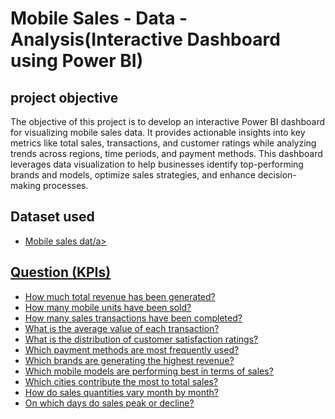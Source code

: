 # Mobile Sales - Data -Analysis(Interactive Dashboard using Power BI)
## project objective
The objective of this project is to develop an interactive Power BI dashboard for visualizing mobile sales data. It provides actionable insights into key metrics like total sales, transactions, and customer ratings while analyzing trends across regions, time periods, and payment methods. This dashboard leverages data visualization to help businesses identify top-performing brands and models, optimize sales strategies, and enhance decision-making processes.

## Dataset used
- <a href="https://github.com/sachinrathod02/Data-Analysis-Dashboard/blob/main/Mobile%20Sales%20Data.xlsx"> Mobile sales dat/a>

## Question (KPIs)
- How much total revenue has been generated?
- How many mobile units have been sold?
- How many sales transactions have been completed?
- What is the average value of each transaction?
- What is the distribution of customer satisfaction ratings?
- Which payment methods are most frequently used?
- Which brands are generating the highest revenue?
- Which mobile models are performing best in terms of sales?
- Which cities contribute the most to total sales?
- How do sales quantities vary month by month?
- On which days do sales peak or decline?
